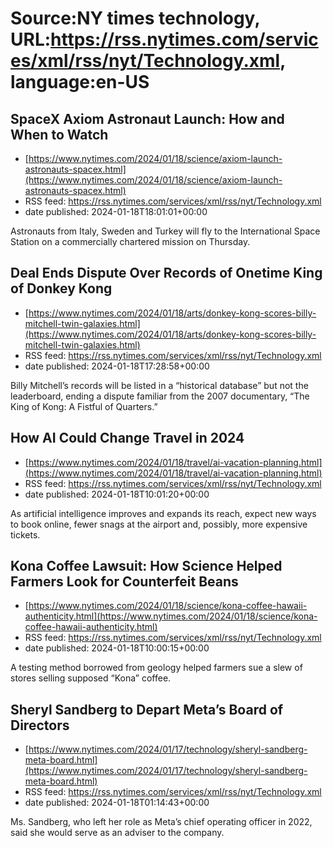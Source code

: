 # Source:NY times technology, URL:https://rss.nytimes.com/services/xml/rss/nyt/Technology.xml, language:en-US

## SpaceX Axiom Astronaut Launch: How and When to Watch
 - [https://www.nytimes.com/2024/01/18/science/axiom-launch-astronauts-spacex.html](https://www.nytimes.com/2024/01/18/science/axiom-launch-astronauts-spacex.html)
 - RSS feed: https://rss.nytimes.com/services/xml/rss/nyt/Technology.xml
 - date published: 2024-01-18T18:01:01+00:00

Astronauts from Italy, Sweden and Turkey will fly to the International Space Station on a commercially chartered mission on Thursday.

## Deal Ends Dispute Over Records of Onetime King of Donkey Kong
 - [https://www.nytimes.com/2024/01/18/arts/donkey-kong-scores-billy-mitchell-twin-galaxies.html](https://www.nytimes.com/2024/01/18/arts/donkey-kong-scores-billy-mitchell-twin-galaxies.html)
 - RSS feed: https://rss.nytimes.com/services/xml/rss/nyt/Technology.xml
 - date published: 2024-01-18T17:28:58+00:00

Billy Mitchell’s records will be listed in a “historical database” but not the leaderboard, ending a dispute familiar from the 2007 documentary, “The King of Kong: A Fistful of Quarters.”

## How AI Could Change Travel in 2024
 - [https://www.nytimes.com/2024/01/18/travel/ai-vacation-planning.html](https://www.nytimes.com/2024/01/18/travel/ai-vacation-planning.html)
 - RSS feed: https://rss.nytimes.com/services/xml/rss/nyt/Technology.xml
 - date published: 2024-01-18T10:01:20+00:00

As artificial intelligence improves and expands its reach, expect new ways to book online, fewer snags at the airport and, possibly, more expensive tickets.

## Kona Coffee Lawsuit: How Science Helped Farmers Look for Counterfeit Beans
 - [https://www.nytimes.com/2024/01/18/science/kona-coffee-hawaii-authenticity.html](https://www.nytimes.com/2024/01/18/science/kona-coffee-hawaii-authenticity.html)
 - RSS feed: https://rss.nytimes.com/services/xml/rss/nyt/Technology.xml
 - date published: 2024-01-18T10:00:15+00:00

A testing method borrowed from geology helped farmers sue a slew of stores selling supposed “Kona” coffee.

## Sheryl Sandberg to Depart Meta’s Board of Directors
 - [https://www.nytimes.com/2024/01/17/technology/sheryl-sandberg-meta-board.html](https://www.nytimes.com/2024/01/17/technology/sheryl-sandberg-meta-board.html)
 - RSS feed: https://rss.nytimes.com/services/xml/rss/nyt/Technology.xml
 - date published: 2024-01-18T01:14:43+00:00

Ms. Sandberg, who left her role as Meta’s chief operating officer in 2022, said she would serve as an adviser to the company.


